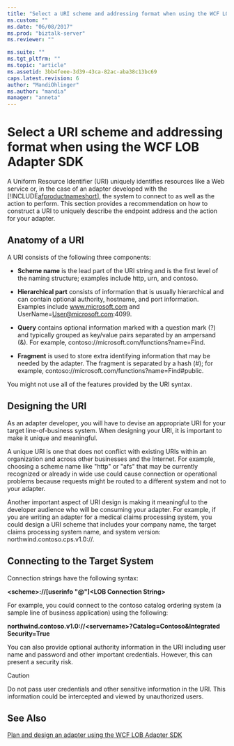 ```yaml
---
title: "Select a URI scheme and addressing format when using the WCF LOB Adapter SDK | Microsoft Docs"
ms.custom: ""
ms.date: "06/08/2017"
ms.prod: "biztalk-server"
ms.reviewer: ""

ms.suite: ""
ms.tgt_pltfrm: ""
ms.topic: "article"
ms.assetid: 3bb4feee-3d39-43ca-82ac-aba38c13bc69
caps.latest.revision: 6
author: "MandiOhlinger"
ms.author: "mandia"
manager: "anneta"
---
```

# Select a URI scheme and addressing format when using the WCF LOB Adapter SDK
A Uniform Resource Identifier (URI) uniquely identifies resources like a Web service or, in the case of an adapter developed with the [!INCLUDE[afproductnameshort](../../includes/afproductnameshort-md.md)], the system to connect to as well as the action to perform. This section provides a recommendation on how to construct a URI to uniquely describe the endpoint address and the action for your adapter.  
  
## Anatomy of a URI  
 A URI consists of the following three components:  
  
-   **Scheme name** is the lead part of the URI string and is the first level of the naming structure; examples include http, urn, and contoso.  
  
-   **Hierarchical part** consists of information that is usually hierarchical and can contain optional authority, hostname, and port information. Examples include www.microsoft.com and UserName=User@microsoft.com:4099.  
  
-   **Query** contains optional information marked with a question mark (?) and typically grouped as key/value pairs separated by an ampersand (&). For example, contoso://microsoft.com/functions?name=Find.  
  
-   **Fragment** is used to store extra identifying information that may be needed by the adapter. The fragment is separated by a hash (#); for example, contoso://microsoft.com/functions?name=Find#public.  
  
 You might not use all of the features provided by the URI syntax.  
  
## Designing the URI  
 As an adapter developer, you will have to devise an appropriate URI for your target line-of-business system. When designing your URI, it is important to make it unique and meaningful.  
  
 A unique URI is one that does not conflict with existing URIs within an organization and across other businesses and the Internet. For example, choosing a scheme name like "http" or "afs" that may be currently recognized or already in wide use could cause connection or operational problems because requests might be routed to a different system and not to your adapter.  
  
 Another important aspect of URI design is making it meaningful to the developer audience who will be consuming your adapter. For example, if you are writing an adapter for a medical claims processing system, you could design a URI scheme that includes your company name, the target claims processing system name, and system version: northwind.contoso.cps.v1.0://.  
  
## Connecting to the Target System  
 Connection strings have the following syntax:  
  
 **\<scheme\>://[userinfo "@"]\<LOB Connection String\>**  
  
 For example, you could connect to the contoso catalog ordering system (a sample line of business application) using the following:  
  
 **northwind.contoso.v1.0://\<servername\>?Catalog=Contoso&Integrated Security=True**  
  
 You can also provide optional authority information in the URI including user name and password and other important credentials. However, this can present a security risk.  
  
> [!CAUTION]
>  Do not pass user credentials and other sensitive information in the URI. This information could be intercepted and viewed by unauthorized users.  
  
## See Also  
 [Plan and design an adapter using the WCF LOB Adapter SDK](../../adapters-and-accelerators/wcf-lob-adapter-sdk/plan-and-design-an-adapter-using-the-wcf-lob-adapter-sdk.md)